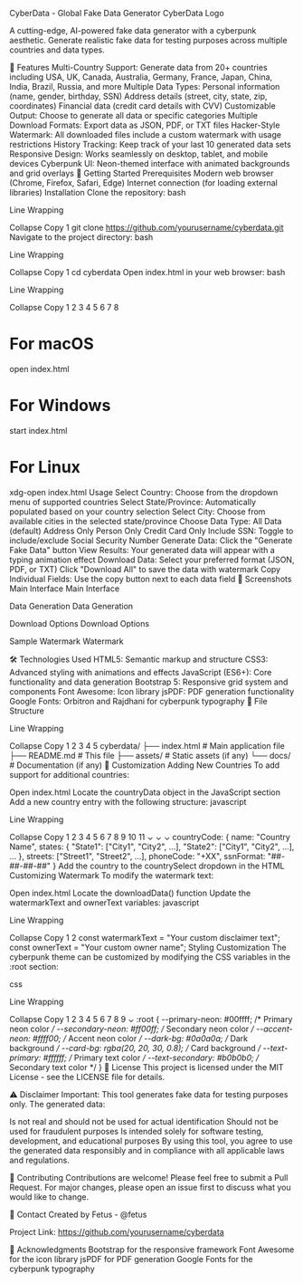 CyberData - Global Fake Data Generator
CyberData Logo

A cutting-edge, AI-powered fake data generator with a cyberpunk aesthetic. Generate realistic fake data for testing purposes across multiple countries and data types.

🌟 Features
Multi-Country Support: Generate data from 20+ countries including USA, UK, Canada, Australia, Germany, France, Japan, China, India, Brazil, Russia, and more
Multiple Data Types:
Personal information (name, gender, birthday, SSN)
Address details (street, city, state, zip, coordinates)
Financial data (credit card details with CVV)
Customizable Output: Choose to generate all data or specific categories
Multiple Download Formats: Export data as JSON, PDF, or TXT files
Hacker-Style Watermark: All downloaded files include a custom watermark with usage restrictions
History Tracking: Keep track of your last 10 generated data sets
Responsive Design: Works seamlessly on desktop, tablet, and mobile devices
Cyberpunk UI: Neon-themed interface with animated backgrounds and grid overlays
🚀 Getting Started
Prerequisites
Modern web browser (Chrome, Firefox, Safari, Edge)
Internet connection (for loading external libraries)
Installation
Clone the repository:
bash

Line Wrapping

Collapse
Copy
1
git clone https://github.com/yourusername/cyberdata.git
Navigate to the project directory:
bash

Line Wrapping

Collapse
Copy
1
cd cyberdata
Open index.html in your web browser:
bash

Line Wrapping

Collapse
Copy
1
2
3
4
5
6
7
8
# For macOS
open index.html

# For Windows
start index.html

# For Linux
xdg-open index.html
Usage
Select Country: Choose from the dropdown menu of supported countries
Select State/Province: Automatically populated based on your country selection
Select City: Choose from available cities in the selected state/province
Choose Data Type:
All Data (default)
Address Only
Person Only
Credit Card Only
Include SSN: Toggle to include/exclude Social Security Number
Generate Data: Click the "Generate Fake Data" button
View Results: Your generated data will appear with a typing animation effect
Download Data:
Select your preferred format (JSON, PDF, or TXT)
Click "Download All" to save the data with watermark
Copy Individual Fields: Use the copy button next to each data field
📸 Screenshots
Main Interface
Main Interface

Data Generation
Data Generation

Download Options
Download Options

Sample Watermark
Watermark

🛠️ Technologies Used
HTML5: Semantic markup and structure
CSS3: Advanced styling with animations and effects
JavaScript (ES6+): Core functionality and data generation
Bootstrap 5: Responsive grid system and components
Font Awesome: Icon library
jsPDF: PDF generation functionality
Google Fonts: Orbitron and Rajdhani for cyberpunk typography
📄 File Structure

Line Wrapping

Collapse
Copy
1
2
3
4
5
cyberdata/
├── index.html          # Main application file
├── README.md           # This file
├── assets/             # Static assets (if any)
└── docs/               # Documentation (if any)
🔧 Customization
Adding New Countries
To add support for additional countries:

Open index.html
Locate the countryData object in the JavaScript section
Add a new country entry with the following structure:
javascript

Line Wrapping

Collapse
Copy
1
2
3
4
5
6
7
8
9
10
11
⌄
⌄
⌄
countryCode: {
    name: "Country Name",
    states: {
        "State1": ["City1", "City2", ...],
        "State2": ["City1", "City2", ...],
        ...
    },
    streets: ["Street1", "Street2", ...],
    phoneCode: "+XX",
    ssnFormat: "##-##-##-##"
}
Add the country to the countrySelect dropdown in the HTML
Customizing Watermark
To modify the watermark text:

Open index.html
Locate the downloadData() function
Update the watermarkText and ownerText variables:
javascript

Line Wrapping

Collapse
Copy
1
2
const watermarkText = "Your custom disclaimer text";
const ownerText = "Your custom owner name";
Styling Customization
The cyberpunk theme can be customized by modifying the CSS variables in the :root section:

css

Line Wrapping

Collapse
Copy
1
2
3
4
5
6
7
8
9
⌄
:root {
    --primary-neon: #00ffff;    /* Primary neon color */
    --secondary-neon: #ff00ff;  /* Secondary neon color */
    --accent-neon: #ffff00;     /* Accent neon color */
    --dark-bg: #0a0a0a;         /* Dark background */
    --card-bg: rgba(20, 20, 30, 0.8);  /* Card background */
    --text-primary: #ffffff;    /* Primary text color */
    --text-secondary: #b0b0b0; /* Secondary text color */
}
📝 License
This project is licensed under the MIT License - see the LICENSE file for details.

⚠️ Disclaimer
Important: This tool generates fake data for testing purposes only. The generated data:

Is not real and should not be used for actual identification
Should not be used for fraudulent purposes
Is intended solely for software testing, development, and educational purposes
By using this tool, you agree to use the generated data responsibly and in compliance with all applicable laws and regulations.

🤝 Contributing
Contributions are welcome! Please feel free to submit a Pull Request. For major changes, please open an issue first to discuss what you would like to change.

📧 Contact
Created by Fetus - @fetus

Project Link: https://github.com/yourusername/cyberdata

🙏 Acknowledgments
Bootstrap for the responsive framework
Font Awesome for the icon library
jsPDF for PDF generation
Google Fonts for the cyberpunk typography
